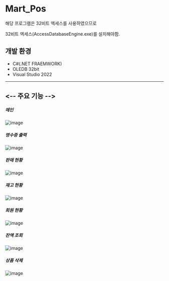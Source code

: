 # Mart_Pos

해당 프로그램은 32비트 엑세스를 사용하였으므로

32비트 엑세스(AccessDatabaseEngine.exe)를 설치해야함.


## 개발 환경
+ C#(.NET FRAEMWORK)
+ OLEDB 32bit
+ Visual Studio 2022
---

## <-- 주요 기능 -->
##### 메인
![image](https://user-images.githubusercontent.com/97083703/210071157-2108616f-2208-4f34-9765-264e1a7aeea3.png)

##### 영수증 출력
![image](https://user-images.githubusercontent.com/97083703/210071435-5a57f6da-f67b-434f-b38f-3289278fcc9c.png)

##### 판매 현황
![image](https://user-images.githubusercontent.com/97083703/210071184-c08fb41e-66da-4c74-bf1c-398ee79ac9ab.png)

##### 재고 현황
![image](https://user-images.githubusercontent.com/97083703/210071232-4d867a93-ce4a-4dab-933d-dc760e8fba8b.png)

##### 회원 현황
![image](https://user-images.githubusercontent.com/97083703/210071271-b79bb1d8-c872-4456-8aa6-6c25e496dfa3.png)

##### 잔액 조회
![image](https://user-images.githubusercontent.com/97083703/210071302-211e6259-6978-43f3-aa19-31db3792cb51.png)

##### 상품 삭제
![image](https://user-images.githubusercontent.com/97083703/210071354-a71043ee-0297-4d1b-854b-7246f027f2b6.png)


